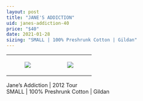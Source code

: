 ```yaml
---
layout: post
title: "JANE'S ADDICTION"
uid: janes-addiction-40
price: "$40"
date: 2021-01-28
sizing: "SMALL | 100% Preshrunk Cotton | Gildan"
---
```




<table style="width:100%;"><tr><td style="vertical-align:top;">
      <figure class="tmblr-full" data-orig-height="2048" data-orig-width="1365" data-orig-src="https://concertshirts.netlify.app/shirts/0350/0350-01.jpg"><img src="https://64.media.tumblr.com/ed897f1bc1cea3b6f86a16dc074add35/060b921ec8f4aa2e-1c/s540x810/13523970756f5b901bff6912fb9dd9135d2e3b75.jpg" data-orig-height="2048" data-orig-width="1365" data-orig-src="https://concertshirts.netlify.app/shirts/0350/0350-01.jpg"/></figure></td>
    <td style="vertical-align:top;">
      <figure class="tmblr-full" data-orig-height="2048" data-orig-width="1365" data-orig-src="https://concertshirts.netlify.app/shirts/0350/0350-02.jpg"><img src="https://64.media.tumblr.com/772c4239f30978a7de1b28742e15cdc3/060b921ec8f4aa2e-45/s540x810/c3993d121b55b4edcec174be3bd1f52b5e2f369e.jpg" data-orig-height="2048" data-orig-width="1365" data-orig-src="https://concertshirts.netlify.app/shirts/0350/0350-02.jpg"/></figure></td>
  </tr></table><p>
  Jane&rsquo;s Addiction | 2012 Tour<br/>SMALL | 100% Preshrunk Cotton | Gildan
</p>
